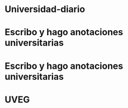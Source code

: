 # Universidad-diario
# Escribo y hago anotaciones universitarias
# Escribo y hago anotaciones universitarias
# UVEG
